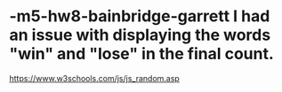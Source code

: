 # -m5-hw8-bainbridge-garrett I had an issue with displaying the words "win" and "lose" in the final count.
https://www.w3schools.com/js/js_random.asp
